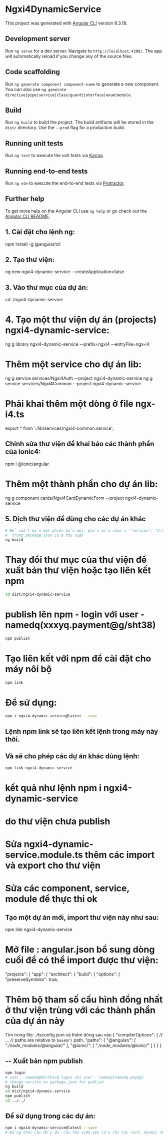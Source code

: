 # Ngxi4DynamicService

This project was generated with [Angular CLI](https://github.com/angular/angular-cli) version 8.3.18.

## Development server

Run `ng serve` for a dev server. Navigate to `http://localhost:4200/`. The app will automatically reload if you change any of the source files.

## Code scaffolding

Run `ng generate component component-name` to generate a new component. You can also use `ng generate directive|pipe|service|class|guard|interface|enum|module`.

## Build

Run `ng build` to build the project. The build artifacts will be stored in the `dist/` directory. Use the `--prod` flag for a production build.

## Running unit tests

Run `ng test` to execute the unit tests via [Karma](https://karma-runner.github.io).

## Running end-to-end tests

Run `ng e2e` to execute the end-to-end tests via [Protractor](http://www.protractortest.org/).

## Further help

To get more help on the Angular CLI use `ng help` or go check out the [Angular CLI README](https://github.com/angular/angular-cli/blob/master/README.md).



## 1. Cài đặt cho lệnh ng:
npm install -g @angular/cli

## 2. Tạo thư viện:
ng new ngxi4-dynamic-service --createApplication=false

## 3. Vào thư mục của dự án:
cd ./ngxi4-dynamic-service

# 4. Tạo một thư viện dự án (projects) ngxi4-dynamic-service:
ng g library ngxi4-dynamic-service --prefix=ngxi4 --entryFile=ngx-i4

# Thêm một service cho dự án lib:
ng g service services/Ngxi4Auth --project ngxi4-dynamic-service
ng g service services/Ngxi4Common --project ngxi4-dynamic-service

# Phải khai thêm một dòng ở file ngx-i4.ts
export * from './lib/services/ngxi4-common.service';

## Chỉnh sửa thư viện để khai báo các thành phần của ionic4:
npm i @ionic/angular

# Thêm một thành phần cho dự án lib:
ng g component cards/Ngxi4CardDynamicForm --project ngxi4-dynamic-service

## 5. Dịch thư viện để dùng cho các dự án khác
```sh
# Để xuất bản một phiên bản mới, phải sửa chuỗi `"version": "2.0.0"` tăng lên 1 version
#  trong package.json của thư viện
ng build
```

# Thay đổi thư mục của thư viện để xuất bản thư viện hoặc tạo liên kết npm
```sh
cd dist/ngxi4-dynamic-service
```

# publish lên npm - login với user - namedq(xxxyq.payment@g/sht38)
```sh
npm publish
```

# Tạo liên kết với npm để cài đặt cho máy nôi bộ 
```sh
npm link
```

# Để sử dụng:
```sh
npm i ngxi4-dynamic-service@latest --save
```
## Lệnh npm link sẽ tạo liên kết lệnh trong máy này thôi.
## Và sẽ cho phép các dự án khác dùng lệnh:
```sh
npm link ngxi4-dynamic-service
```
# kết quả như lệnh npm i ngxi4-dynamic-service
# do thư viện chưa publish


# Sửa ngxi4-dynamic-service.module.ts thêm các import và export cho thư viện

# Sửa các component, service, module để thực thi ok


## Tạo một dự án mới, import thư viện này như sau:
npm link ngxi4-dynamic-service

# Mở file : angular.json bổ sung dòng cuối để có thể import được thư viện:

  "projects": {
    "app": {
      "architect": {
        "build": {
          "options": {
            "preserveSymlinks": true,


# Thêm bộ tham số cấu hình đồng nhất ở thư viện trùng với các thành phần của dự án này
Tìm trong file: ./tsconfig.json và thêm dòng sau vào
{
  "compilerOptions": {
    // ...
    // paths are relative to `baseUrl` path.
    "paths": {
      "@angular/*": [
        "./node_modules/@angular/*"
      ],
      "@ionic/*": [
        "./node_modules/@ionic/*"
      ]
    }
  }
}

## -- Xuất bản npm publish
```sh
npm login
# user - namedq@Shrthand login với user - namedq(namedq.pay@g)
# change version on package.json for publish
ng build
cd dist/ngxi4-dynamic-service
npm publish
cd ../../
```

## Để sử dụng trong các dự án:
```sh
npm i ngxi4-dynamic-service@latest --save
# Đồng thời cài đầy đủ các thư viện yêu cầu cho các card, dynmic như trong readme của thư viện
```